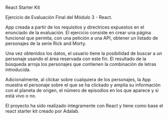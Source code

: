 React Starter Kit

Ejercicio de Evaluación Final del Módulo 3 - React.

App creada a partir de los requisitos y directrices expuestos en el enunciado de la evaluación. El ejercicio consiste en crear una página funcional que permita, con una petición a una API, obtener un listado de personajes de la serie Rick and Morty.

Una vez obtenidos los datos, el usuario tiene la posibilidad de buscar a un personaje usando el área reservada con este fin. El resultado de la búsqueda arroja los personajes que contienen la combinación de letras introducida.

Adicionalmente, al clickar sobre cualquiera de los personajes, la App muestra el personaje sobre el que se ha clickado y amplía su información con el planeta de origen, el número de episodios en los que aparece y si está vivo o no.

El proyecto ha sido realizado íntegramente con React y tiene como base el react starter kit creado por Adalab.
